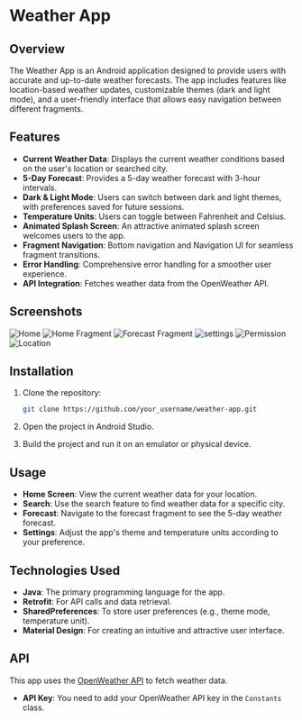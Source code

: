 # Weather App

## Overview

The Weather App is an Android application designed to provide users with accurate and up-to-date weather forecasts. The app includes features like location-based weather updates, customizable themes (dark and light mode), and a user-friendly interface that allows easy navigation between different fragments.

## Features

- **Current Weather Data**: Displays the current weather conditions based on the user's location or searched city.
- **5-Day Forecast**: Provides a 5-day weather forecast with 3-hour intervals.
- **Dark & Light Mode**: Users can switch between dark and light themes, with preferences saved for future sessions.
- **Temperature Units**: Users can toggle between Fahrenheit and Celsius.
- **Animated Splash Screen**: An attractive animated splash screen welcomes users to the app.
- **Fragment Navigation**: Bottom navigation and Navigation UI for seamless fragment transitions.
- **Error Handling**: Comprehensive error handling for a smoother user experience.
- **API Integration**: Fetches weather data from the OpenWeather API.

## Screenshots
![Home](https://github.com/user-attachments/assets/470e0bb2-815a-4bad-994b-dd9107266352)
![Home Fragment](https://github.com/user-attachments/assets/0194e052-d97a-419f-8b3d-95de25617e29)
![Forecast Fragment](https://github.com/user-attachments/assets/34f0a73e-00f3-4135-bd0e-12101b9ad96c)
![settings](https://github.com/user-attachments/assets/1504b101-4a08-4699-95b0-50598ec49a8b)
![Permission](https://github.com/user-attachments/assets/c1c2793a-5de0-4201-b663-8e00d359464d)
![Location](https://github.com/user-attachments/assets/8830f6f4-4dc2-4b9a-ab97-1cca9b823ee8)

## Installation

1. Clone the repository:

    ```bash
    git clone https://github.com/your_username/weather-app.git
    ```

2. Open the project in Android Studio.
3. Build the project and run it on an emulator or physical device.

## Usage

- **Home Screen**: View the current weather data for your location.
- **Search**: Use the search feature to find weather data for a specific city.
- **Forecast**: Navigate to the forecast fragment to see the 5-day weather forecast.
- **Settings**: Adjust the app's theme and temperature units according to your preference.

## Technologies Used

- **Java**: The primary programming language for the app.
- **Retrofit**: For API calls and data retrieval.
- **SharedPreferences**: To store user preferences (e.g., theme mode, temperature unit).
- **Material Design**: For creating an intuitive and attractive user interface.

## API

This app uses the [OpenWeather API](https://openweathermap.org/api) to fetch weather data.

- **API Key**: You need to add your OpenWeather API key in the `Constants` class.
  
